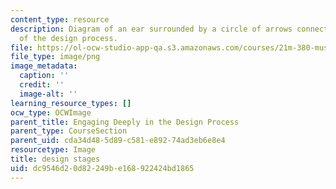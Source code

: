 ```yaml
---
content_type: resource
description: Diagram of an ear surrounded by a circle of arrows connecting the stages
  of the design process.
file: https://ol-ocw-studio-app-qa.s3.amazonaws.com/courses/21m-380-music-and-technology-sound-design-spring-2016/dc9546d20d82249be168922424bd1865_design_stages.png
file_type: image/png
image_metadata:
  caption: ''
  credit: ''
  image-alt: ''
learning_resource_types: []
ocw_type: OCWImage
parent_title: Engaging Deeply in the Design Process
parent_type: CourseSection
parent_uid: cda34d48-5d89-c581-e892-74ad3eb6e8e4
resourcetype: Image
title: design stages
uid: dc9546d2-0d82-249b-e168-922424bd1865
---
```

